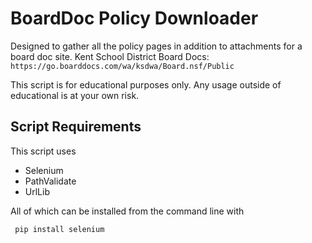 # BoardDoc Policy Downloader
Designed to gather all the policy pages in addition to attachments for a board doc site.
Kent School District Board Docs: ```https://go.boarddocs.com/wa/ksdwa/Board.nsf/Public```

This script is for educational purposes only.  Any usage outside of educational is at your own risk.

## Script Requirements
This script uses
- Selenium
- PathValidate
- UrlLib

All of which can be installed from the command line with 

`` pip install selenium``
